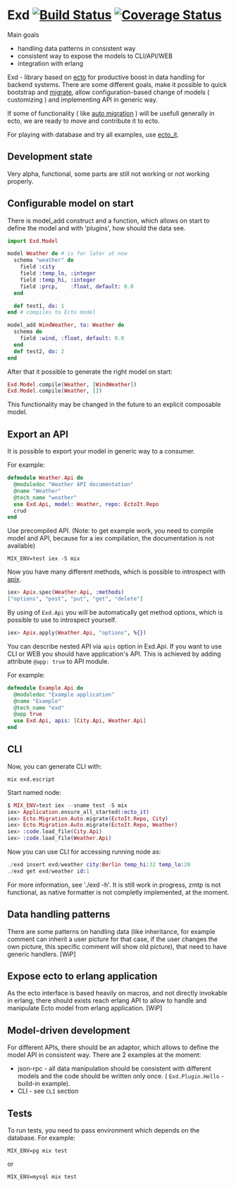 Exd [![Build Status](https://travis-ci.org/xerions/exd.svg)](https://travis-ci.org/xerions/exd) [![Coverage Status](https://coveralls.io/repos/xerions/exd/badge.svg?branch=master&service=github)](https://coveralls.io/github/xerions/exd?branch=master)
===

Main goals

* handling data patterns in consistent way
* consistent way to expose the models to CLI/API/WEB
* integration with erlang

Exd - library based on [ecto](https://github.com/elixir-lang/ecto) for productive boost in data handling for backend systems. There are some different goals, make it possible to quick bootstrap and [migrate](https://github.com/xerions/ecto_migrate), allow configuration-based change of models ( customizing ) and implementing API in generic way.

If some of functionality ( like [auto migration](https://github.com/xerions/ecto_migrate) ) will be usefull generally in ecto, we are ready to move and contribute it to ecto.

For playing with database and try all examples, use [ecto_it](https://github.com/xerions/ecto_it).

Development state
-----------------

Very alpha, functional, some parts are still not working or not working properly.

Configurable model on start
---------------------------

There is model_add construct and a function, which allows on start to define the model and with 'plugins', how should the data see.

```elixir
import Exd.Model

model Weather do # is for later at now
  schema "weather" do
    field :city
    field :temp_lo, :integer
    field :temp_hi, :integer
    field :prcp,    :float, default: 0.0
  end

  def test1, do: 1
end # compiles to Ecto model

model_add WindWeather, to: Weather do
  schema do
    field :wind, :float, default: 0.0
  end
  def test2, do: 2
end
```

After that it possible to generate the right model on start:

```elixir
Exd.Model.compile(Weather, [WindWeather])
Exd.Model.compile(Weather, [])
```

This functionality may be changed in the future to an explicit composable model.

Export an API
-------------

It is possible to export your model in generic way to a consumer.

For example:

```elixir
defmodule Weather.Api do
  @moduledoc "Weather API documentation"
  @name "Weather"
  @tech_name "weather"
  use Exd.Api, model: Weather, repo: EctoIt.Repo
  crud
end
```

Use precompiled API. (Note: to get example work, you need to compile model and API, because for a iex compilation, the documentation is not available)
```
MIX_ENV=test iex -S mix
```

Now you have many different methods, which is possible to introspect with [apix](https://github.com/liveforeverx/apix).

```elixir
iex> Apix.spec(Weather.Api, :methods)
["options", "post", "put", "get", "delete"]
```

By using of `Exd.Api` you will be automatically get method options, which is possible to use to introspect yourself.

```elixir
iex> Apix.apply(Weather.Api, "options", %{})
```

You can describe nested API via `apis` option in Exd.Api. If you want to use CLI or WEB you should have application's API. This is achieved by adding attribute `@app: true` to API module.

For example:

```elixir
defmodule Example.Api do
  @moduledoc "Example application"
  @name "Example"
  @tech_name "exd"
  @app true
  use Exd.Api, apis: [City.Api, Weather.Api]
end
```

CLI
---

Now, you can generate CLI with:

```
mix exd.escript
```

Start named node:

```elixir
$ MIX_ENV=test iex --sname test -S mix
iex> Application.ensure_all_started(:ecto_it)
iex> Ecto.Migration.Auto.migrate(EctoIt.Repo, City)
iex> Ecto.Migration.Auto.migrate(EctoIt.Repo, Weather)
iex> :code.load_file(City.Api)
iex> :code.load_file(Weather.Api)
```

Now you can use CLI for accessing running node as:

```elixir
./exd insert exd/weather city:Berlin temp_hi:32 temp_lo:20
./exd get exd/weather id:1
```

For more information, see './exd -h'.
It is still work in progress, zmtp is not functional, as native formatter is not completly implemented, at the moment.

Data handling patterns
----------------------

There are some patterns on handling data (like inheritance, for example comment can inherit a user picture for that case, if the user changes the own picture, this specific comment will show old picture), that need to have generic handlers. [WiP]

Expose ecto to erlang application
---------------------------------

As the ecto interface is based heavily on macros, and not directly invokable in erlang, there should exists reach erlang API to allow to handle and manipulate Ecto model from erlang application. [WiP]

Model-driven development
------------------------

For different APIs, there should be an adaptor, which allows to define the model API in consistent way. There are 2 examples at the moment:

* json-rpc - all data manipulation should be consistent with different models and the code should be written only once. ( `Exd.Plugin.Hello` - build-in example).
* CLI - see `CLI` section

Tests
-----

To run tests, you need to pass environment which depends on the database. For example:

```
MIX_ENV=pg mix test
```

or

```
MIX_ENV=mysql mix test
```
